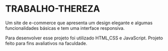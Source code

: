 # TRABALHO-THEREZA

Um site de e-commerce  que apresenta um design elegante e algumas funcionalidades básicas e tem uma interface responsiva.

Para desenvolver esse projeto foi utilizado HTML,CSS e JavaScript. Projeto feito para fins avaliativos na faculdade. 
